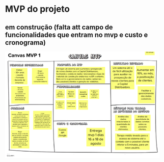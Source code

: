 # MVP do projeto

## em construção (falta att campo de funcionalidades que entram no mvp e custo e cronograma)
![MVP](./imagens/MVP.png)